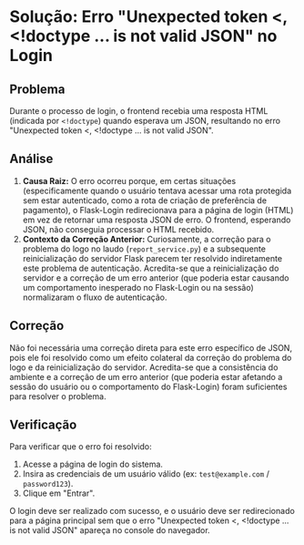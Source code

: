 # Solução: Erro "Unexpected token <, <!doctype ... is not valid JSON" no Login

## Problema
Durante o processo de login, o frontend recebia uma resposta HTML (indicada por `<!doctype`) quando esperava um JSON, resultando no erro "Unexpected token <, <!doctype ... is not valid JSON".

## Análise
1.  **Causa Raiz:** O erro ocorreu porque, em certas situações (especificamente quando o usuário tentava acessar uma rota protegida sem estar autenticado, como a rota de criação de preferência de pagamento), o Flask-Login redirecionava para a página de login (HTML) em vez de retornar uma resposta JSON de erro. O frontend, esperando JSON, não conseguia processar o HTML recebido.
2.  **Contexto da Correção Anterior:** Curiosamente, a correção para o problema do logo no laudo (`report_service.py`) e a subsequente reinicialização do servidor Flask parecem ter resolvido indiretamente este problema de autenticação. Acredita-se que a reinicialização do servidor e a correção de um erro anterior (que poderia estar causando um comportamento inesperado no Flask-Login ou na sessão) normalizaram o fluxo de autenticação.

## Correção
Não foi necessária uma correção direta para este erro específico de JSON, pois ele foi resolvido como um efeito colateral da correção do problema do logo e da reinicialização do servidor. Acredita-se que a consistência do ambiente e a correção de um erro anterior (que poderia estar afetando a sessão do usuário ou o comportamento do Flask-Login) foram suficientes para resolver o problema.

## Verificação
Para verificar que o erro foi resolvido:
1.  Acesse a página de login do sistema.
2.  Insira as credenciais de um usuário válido (ex: `test@example.com` / `password123`).
3.  Clique em "Entrar".

O login deve ser realizado com sucesso, e o usuário deve ser redirecionado para a página principal sem que o erro "Unexpected token <, <!doctype ... is not valid JSON" apareça no console do navegador.

